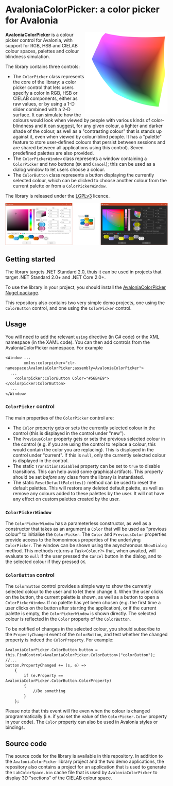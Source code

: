 # AvaloniaColorPicker: a color picker for Avalonia

<img src="icon.svg" width="256" align="right">

**AvaloniaColorPicker** is a colour picker control for Avalonia, with support for RGB, HSB and CIELAB colour spaces, palettes and colour blindness simulation.

The library contains three controls:

* The `ColorPicker` class represents the core of the library: a color picker control that lets users specify a color in RGB, HSB or CIELAB components, either as raw values, or by using a 1-D slider combined with a 2-D surface. It can simulate how the colours would look when viewed by people with various kinds of color-blindness and it can suggest, for any given colour, a lighter and darker shade of the colour, as well as a "contrasting colour" that is stands up against it, even when viewed by colour-blind people. It has a "palette" feature to store user-defined colours that persist between sessions and are shared between all applications using this control). Seven predefined palettes are also provided.
* The `ColorPickerWindow` class represents a window containing a `ColorPicker` and two buttons (`OK` and `Cancel`); this can be used as a dialog window to let users choose a colour.
* The `ColorButton` class represents a button displaying the currently selected colour, which can be clicked to choose another colour from the current palette or from a `ColorPickerWindow`.

The library is released under the [LGPLv3](https://www.gnu.org/licenses/lgpl-3.0.html) licence.

<img src="screenshot.png">

## Getting started

The library targets .NET Standard 2.0, thuis it can be used in projects that target .NET Standard 2.0+ and .NET Core 2.0+.

To use the library in your project, you should install the [AvaloniaColorPicker Nuget package](https://www.nuget.org/packages/AvaloniaColorPicker/).

This repository also contains two very simple demo projects, one using the `ColorButton` control, and one using the `ColorPicker` control.

## Usage

You will need to add the relevant `using` directive (in C# code) or the XML namespace (in the XAML code). You can then add controls from the AvaloniaColorPicker namespace. For example

```XAML
<Window ...
        xmlns:colorpicker="clr-namespace:AvaloniaColorPicker;assembly=AvaloniaColorPicker">
  ...
    <colorpicker:ColorButton Color="#56B4E9"></colorpicker:ColorButton>
  ...
</Window>
```

### `ColorPicker` control

The main properties of the `ColorPicker` control are:
* The `Color` property gets or sets the currently selected colour in the control (this is displayed in the control under "new").
* The `PreviousColor` property gets or sets the previous selected colour in the control (e.g. if you are using the control to replace a colour, this would contain the color you are replacing). This is displayed in the control under "current". If this is `null`, only the currently selected colour is displayed in the control.
* The static `TransitionsDisabled` property can be set to `true` to disable transitions. This can help avoid some graphical artifacts. This property should be set _before_ any class from the library is instantiated.
* The static `ResetDefaultPalettes()` method can be used to reset the default palettes. This will restore any deleted default palette, as well as remove any colours added to these palettes by the user. It will not have any effect on custom palettes created by the user.

### `ColorPickerWindow`

The `ColorPickerWindow` has a parameterless constructor, as well as a constructor that takes as an argument a `Color` that will be used as "previous colour" to initialise the `ColorPicker`. The `Color` and `PreviousColor` properties provide access to the homonimous properties of the underlying `ColorPicker`. The window can be shown using the asynchronous `ShowDialog` method. This methods returns a `Task<Colour?>` that, when awaited, will evaluate to `null` if the user pressed the `Cancel` button in the dialog, and to the selected colour if they pressed `OK`.

### `ColorButton` control

The `ColorButton` control provides a simple way to show the currently selected colour to the user and to let them change it. When the user clicks on the button, the current palette is shown, as well as a button to open a `ColorPickerWindow`. If no palette has yet been chosen (e.g. the first time a user clicks on the button after starting the application), or if the current palette is empty, the `ColorPickerWindow` is shown directly. The selected colour is reflected in the `Color` property of the `ColorButton`.

To be notified of changes in the selected colour, you should subscribe to the `PropertyChanged` event of the `ColorButton`, and test whether the changed property is indeed the `ColorProperty`. For example:

```Csharp
AvaloniaColorPicker.ColorButton button = this.FindControl<AvaloniaColorPicker.ColorButton>("colorButton");
//...
button.PropertyChanged += (s, e) =>
    {
        if (e.Property == AvaloniaColorPicker.ColorButton.ColorProperty)
        {
            //Do something
        }
    };
```

Please note that this event will fire even when the colour is changed programmatically (i.e. if you set the value of the `ColorPicker.Color` property in your code). The `Color` property can also be used in Avalonia styles or bindings.

## Source code

The source code for the library is available in this repository. In addition to the `AvaloniaColorPicker` library project and the two demo applications, the repository also contains a project for an application that is used to generate the `LabColorSpace.bin` cache file that is used by `AvaloniaColorPicker` to display 3D "sections" of the CIELAB colour space.